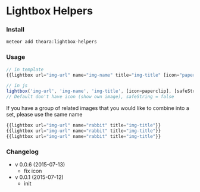 # Lightbox Helpers

### Install

```js
meteor add theara:lightbox-helpers
```

### Usage

```js
// in template
{{lightbox url="img-url" name="img-name" title="img-title" [icon="paperclip"]}}

// in js
lightbox('img-url', 'img-name', 'img-title', [icon=paperclip], [safeString=boolean]);
// Default don't have icon (show own image), safeString = false
```

If you have a group of related images that you would like to combine into a set,
please use the same name
```js
{{lightbox url="img-url" name="rabbit" title="img-title"}}
{{lightbox url="img-url" name="rabbit" title="img-title"}}
{{lightbox url="img-url" name="rabbit" title="img-title"}}
```

### Changelog
- v 0.0.6 (2015-07-13)
    - fix icon
- v 0.0.1 (2015-07-12)
    - init
